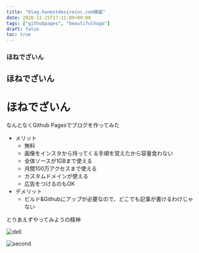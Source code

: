 ```yaml
---
title: "blog.honestdesireinc.com爆誕"
date: 2020-12-25T17:11:09+09:00
tags: ["githubpages", "beautifulhugo"]
draft: false
toc: true
---
```



### ほねでざいん
## ほねでざいん
# ほねでざいん
なんとなくGithub Pagesでブログを作ってみた
- メリット
  - 無料
  - 画像をインスタから持ってくる手順を覚えたから容量食わない
  - 全体ソースが1GBまで使える
  - 月間100万アクセスまで使える
  - カスタムドメインが使える
  - 広告をつけるのもOK
- デメリット
  - ビルド&Githubにアップが必要なので、どこでも記事が書けるわけじゃない

とりあえずやってみようの精神
<!--more-->



![dell](https://scontent-lax3-2.cdninstagram.com/v/t51.2885-15/e35/s1080x1080/130211672_743560009587439_4515971491348063501_n.jpg?_nc_ht=scontent-lax3-2.cdninstagram.com&_nc_cat=107&_nc_ohc=Eh4WSBCVu-YAX9es8M9&tp=1&oh=c2239dcede266efb5bbfd0c0faf5bf8c&oe=600F5F9E)

![second](https://scontent-nrt1-1.cdninstagram.com/v/t51.2885-15/e35/129761545_1272499239783434_6877526869706709404_n.jpg?_nc_ht=scontent-nrt1-1.cdninstagram.com&_nc_cat=102&_nc_ohc=VMgjehlFnI4AX93IY7L&tp=1&oh=c92b289c2d5c4858143e6c075538b5f9&oe=60114939)